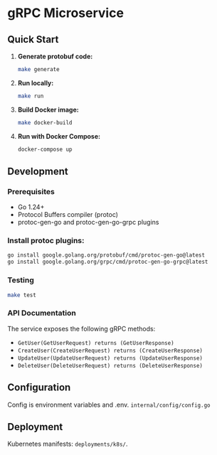 # gRPC Microservice

## Quick Start

1. **Generate protobuf code:**
   ```bash
   make generate
   ```

2. **Run locally:**
   ```bash
   make run
   ```

3. **Build Docker image:**
   ```bash
   make docker-build
   ```

4. **Run with Docker Compose:**
   ```bash
   docker-compose up
   ```

## Development

### Prerequisites

- Go 1.24+
- Protocol Buffers compiler (protoc)
- protoc-gen-go and protoc-gen-go-grpc plugins

### Install protoc plugins:
```bash
go install google.golang.org/protobuf/cmd/protoc-gen-go@latest
go install google.golang.org/grpc/cmd/protoc-gen-go-grpc@latest
```

### Testing

```bash
make test
```

### API Documentation

The service exposes the following gRPC methods:

- `GetUser(GetUserRequest) returns (GetUserResponse)`
- `CreateUser(CreateUserRequest) returns (CreateUserResponse)`
- `UpdateUser(UpdateUserRequest) returns (UpdateUserResponse)`
- `DeleteUser(DeleteUserRequest) returns (DeleteUserResponse)`

## Configuration

Config is environment variables and .env. `internal/config/config.go`

## Deployment

Kubernetes manifests: `deployments/k8s/`.